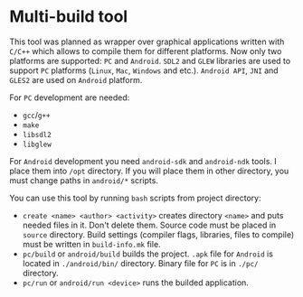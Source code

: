 # Multi-build tool
This tool was planned as wrapper over graphical applications written with `C/C++` which allows to compile them for different platforms.
Now only two platforms are supported: `PC` and `Android`.
`SDL2` and `GLEW` libraries are used to support `PC` platforms (`Linux`, `Mac`, `Windows` and etc.).
`Android API`, `JNI` and `GLES2` are used on `Android` platform.

For `PC` development are needed:
+ `gcc`/`g++`
+ `make`
+ `libsdl2`
+ `libglew`

For `Android` development you need `android-sdk` and `android-ndk` tools. I place them into `/opt` directory. If you will place them in other directory, you must change paths in `android/*` scripts.

You can use this tool by running `bash` scripts from project directory:
+ `create <name> <author> <activity>` creates directory `<name>` and puts needed files in it. Don't delete them. Source code must be placed in `source` directory. Build settings (compiler flags, libraries, files to compile) must be written in `build-info.mk` file.
+ `pc/build` or `android/build` builds the project. `.apk` file for `Android` is located in `./android/bin/` directory. Binary file for `PC` is in `./pc/` directory.
+ `pc/run` or `android/run <device>` runs the builded application.
